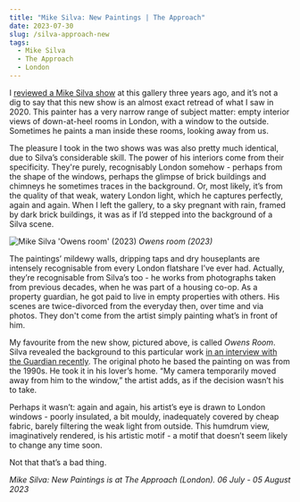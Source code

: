 ```yaml
---
title: "Mike Silva: New Paintings | The Approach"
date: 2023-07-30
slug: /silva-approach-new
tags:
  - Mike Silva
  - The Approach
  - London
---
```


I [reviewed a Mike Silva show](https://artangled.com/posts/silva-approach/) at this gallery three years ago, and it’s not a dig to say that this new show is an almost exact retread of what I saw in 2020. This painter has a very narrow range of subject matter: empty interior views of down-at-heel rooms in London, with a window to the outside. Sometimes he paints a man inside these rooms, looking away from us.

The pleasure I took in the two shows was was also pretty much identical, due to Silva’s considerable skill. The power of his interiors come from their specificity. They're purely, recognisably London somehow - perhaps from the shape of the windows, perhaps the glimpse of brick buildings and chimneys he sometimes traces in the background. Or, most likely, it’s from the quality of that weak, watery London light, which he captures perfectly, again and again. When I left the gallery, to a sky pregnant with rain, framed by dark brick buildings, it was as if I’d stepped into the background of a Silva scene.

![Mike Silva 'Owens room' (2023)](/silva-approach-new-1.jpg)
*Owens room (2023)*

The paintings’ mildewy walls, dripping taps and dry houseplants are intensely recognisable from every London flatshare I’ve ever had. Actually, they’re recognisable from Silva’s too - he works from photographs taken from previous decades, when he was part of a housing co-op. As a property guardian, he got paid to live in empty properties with others. His scenes are twice-divorced from the everyday then, over time and via photos. They don't come from the artist simply painting what’s in front of him. 

My favourite from the new show, pictured above, is called *Owens Room*. Silva revealed the background to this particular work [in an interview with the Guardian recently](https://www.theguardian.com/artanddesign/2023/jul/12/mike-silva-i-wanted-to-paint-with-the-viscerality-of-black-flag-but-i-cant-do-it). The original photo he based the painting on was from the 1990s. He took it in his lover’s home. “My camera temporarily moved away from him to the window,” the artist adds, as if the decision wasn’t his to take.

Perhaps it wasn’t: again and again, his artist’s eye is drawn to London windows - poorly insulated, a bit mouldy, inadequately covered by cheap fabric, barely filtering the weak light from outside. This humdrum view, imaginatively rendered, is his artistic motif - a motif that doesn’t seem likely to change any time soon.

Not that that’s a bad thing.

*Mike Silva: New Paintings is at The Approach (London). 06 July - 05 August 2023*
